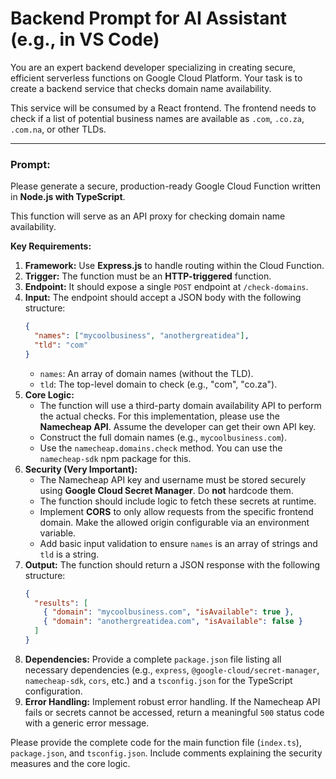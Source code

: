 # Backend Prompt for AI Assistant (e.g., in VS Code)

You are an expert backend developer specializing in creating secure, efficient serverless functions on Google Cloud Platform. Your task is to create a backend service that checks domain name availability.

This service will be consumed by a React frontend. The frontend needs to check if a list of potential business names are available as `.com`, `.co.za`, `.com.na`, or other TLDs.

---

### **Prompt:**

Please generate a secure, production-ready Google Cloud Function written in **Node.js with TypeScript**.

This function will serve as an API proxy for checking domain name availability.

**Key Requirements:**

1.  **Framework:** Use **Express.js** to handle routing within the Cloud Function.
2.  **Trigger:** The function must be an **HTTP-triggered** function.
3.  **Endpoint:** It should expose a single `POST` endpoint at `/check-domains`.
4.  **Input:** The endpoint should accept a JSON body with the following structure:
    ```json
    {
      "names": ["mycoolbusiness", "anothergreatidea"],
      "tld": "com"
    }
    ```
    -   `names`: An array of domain names (without the TLD).
    -   `tld`: The top-level domain to check (e.g., "com", "co.za").
5.  **Core Logic:**
    -   The function will use a third-party domain availability API to perform the actual checks. For this implementation, please use the **Namecheap API**. Assume the developer can get their own API key.
    -   Construct the full domain names (e.g., `mycoolbusiness.com`).
    -   Use the `namecheap.domains.check` method. You can use the `namecheap-sdk` npm package for this.
6.  **Security (Very Important):**
    -   The Namecheap API key and username must be stored securely using **Google Cloud Secret Manager**. Do **not** hardcode them.
    -   The function should include logic to fetch these secrets at runtime.
    -   Implement **CORS** to only allow requests from the specific frontend domain. Make the allowed origin configurable via an environment variable.
    -   Add basic input validation to ensure `names` is an array of strings and `tld` is a string.
7.  **Output:** The function should return a JSON response with the following structure:
    ```json
    {
      "results": [
        { "domain": "mycoolbusiness.com", "isAvailable": true },
        { "domain": "anothergreatidea.com", "isAvailable": false }
      ]
    }
    ```
8.  **Dependencies:** Provide a complete `package.json` file listing all necessary dependencies (e.g., `express`, `@google-cloud/secret-manager`, `namecheap-sdk`, `cors`, etc.) and a `tsconfig.json` for the TypeScript configuration.
9.  **Error Handling:** Implement robust error handling. If the Namecheap API fails or secrets cannot be accessed, return a meaningful `500` status code with a generic error message.

Please provide the complete code for the main function file (`index.ts`), `package.json`, and `tsconfig.json`. Include comments explaining the security measures and the core logic.